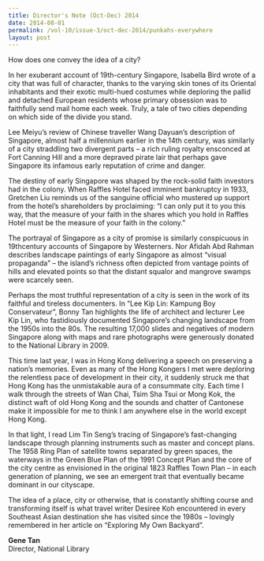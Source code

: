```yaml
---
title: Director's Note (Oct-Dec) 2014
date: 2014-08-01
permalink: /vol-10/issue-3/oct-dec-2014/punkahs-everywhere
layout: post
---
```


How does one convey the idea of a city? 

In her exuberant account of 19th-century Singapore, Isabella Bird wrote of a city that was full of character, thanks to the varying skin tones of its Oriental inhabitants and their exotic multi-hued costumes while deploring the pallid and detached European residents whose primary obsession was to faithfully send mail home each week. Truly, a tale of two cities depending on which side of the divide you stand.

Lee Meiyu’s review of Chinese traveller Wang Dayuan’s description of Singapore, almost half a millennium earlier in the 14th century, was similarly of a city straddling two divergent parts – a rich ruling royalty ensconced at Fort Canning Hill and a more depraved pirate lair that perhaps gave Singapore its infamous early reputation of crime and danger. 

The destiny of early Singapore was shaped by the rock-solid faith investors had in the colony. When Raffles Hotel faced imminent bankruptcy in 1933, Gretchen Liu reminds us of the sanguine official who mustered up support from the hotel’s shareholders by proclaiming: “I can only put it to you this way, that the measure of your faith in the shares which you hold in Raffles Hotel must be the measure of your faith in the colony.”

The portrayal of Singapore as a city of promise is similarly conspicuous in 19thcentury accounts of Singapore by Westerners. Nor Afidah Abd Rahman describes landscape paintings of early Singapore as almost “visual propaganda” – the island’s richness often depicted from vantage points of hills and elevated points so that the distant squalor and mangrove swamps were scarcely seen.

Perhaps the most truthful representation of a city is seen in the work of its faithful and tireless documenters. In “Lee Kip Lin: Kampung Boy Conservateur”, Bonny Tan highlights the life of architect and lecturer Lee Kip Lin, who fastidiously documented Singapore’s changing landscape from the 1950s into the 80s. The resulting 17,000 slides and negatives of modern Singapore along with maps and rare photographs were generously donated to the National Library in 2009.

This time last year, I was in Hong Kong delivering a speech on preserving a nation’s memories. Even as many of the Hong Kongers I met were deploring the relentless pace of development in their city, it suddenly struck me that Hong Kong has the unmistakable aura of a consummate city. Each time I walk through the streets of Wan Chai, Tsim Sha Tsui or Mong Kok, the distinct waft of old Hong Kong and the sounds and chatter of Cantonese make it impossible for me to think I am anywhere else in the world except Hong Kong.

In that light, I read Lim Tin Seng’s tracing of Singapore’s fast-changing landscape through planning instruments such as master and concept plans. The 1958 Ring Plan of satellite towns separated by green spaces, the waterways in the Green Blue Plan of the 1991 Concept Plan and the core of the city centre as envisioned in the original 1823 Raffles Town Plan – in each generation of planning, we see an emergent trait that eventually became dominant in our cityscape.

The idea of a place, city or otherwise, that is constantly shifting course and transforming itself is what travel writer Desiree Koh encountered in every Southeast Asian destination she has visited since the 1980s – lovingly remembered in her article on “Exploring My Own Backyard”.

<b>Gene Tan</b><br>Director, National Library